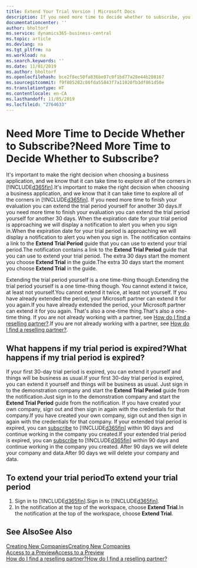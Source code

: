 ```yaml
---
title: Extend Your Trial Version | Microsoft Docs
description: If you need more time to decide whether to subscribe, you can extend your trial version.
documentationcenter: ''
author: bholtorf
ms.service: dynamics365-business-central
ms.topic: article
ms.devlang: na
ms.tgt_pltfrm: na
ms.workload: na
ms.search.keywords: ''
ms.date: 11/01/2019
ms.author: bholtorf
ms.openlocfilehash: bce2f8ec50fa836be87c0f1bd77a28e44b208167
ms.sourcegitcommit: f9f805282c86fda55843f7a11020fb3df861d50e
ms.translationtype: HT
ms.contentlocale: en-CA
ms.lasthandoff: 11/05/2019
ms.locfileid: "2764633"
---
```

# <a name="need-more-time-to-decide-whether-to-subscribe"></a><span data-ttu-id="0d2ea-103">Need More Time to Decide Whether to Subscribe?</span><span class="sxs-lookup"><span data-stu-id="0d2ea-103">Need More Time to Decide Whether to Subscribe?</span></span>
<span data-ttu-id="0d2ea-104">It's important to make the right decision when choosing a business application, and we know that it can take time to explore all of the corners in [!INCLUDE[d365fin](includes/d365fin_md.md)].</span><span class="sxs-lookup"><span data-stu-id="0d2ea-104">It's important to make the right decision when choosing a business application, and we know that it can take time to explore all of the corners in [!INCLUDE[d365fin](includes/d365fin_md.md)].</span></span> <span data-ttu-id="0d2ea-105">If you need more time to finish your evaluation you can extend the trial period yourself for another 30 days.</span><span class="sxs-lookup"><span data-stu-id="0d2ea-105">If you need more time to finish your evaluation you can extend the trial period yourself for another 30 days.</span></span> <span data-ttu-id="0d2ea-106">When the expiration date for your trial period is approaching we will display a notification to alert you when you sign in.</span><span class="sxs-lookup"><span data-stu-id="0d2ea-106">When the expiration date for your trial period is approaching we will display a notification to alert you when you sign in.</span></span> <span data-ttu-id="0d2ea-107">The notification contains a link to the **Extend Trial Period** guide that you can use to extend your trial period.</span><span class="sxs-lookup"><span data-stu-id="0d2ea-107">The notification contains a link to the **Extend Trial Period** guide that you can use to extend your trial period.</span></span> <span data-ttu-id="0d2ea-108">The extra 30 days start the moment you choose **Extend Trial** in the guide.</span><span class="sxs-lookup"><span data-stu-id="0d2ea-108">The extra 30 days start the moment you choose **Extend Trial** in the guide.</span></span>

<span data-ttu-id="0d2ea-109">Extending the trial period yourself is a one time-thing though.</span><span class="sxs-lookup"><span data-stu-id="0d2ea-109">Extending the trial period yourself is a one time-thing though.</span></span> <span data-ttu-id="0d2ea-110">You cannot extend it twice, at least not yourself.</span><span class="sxs-lookup"><span data-stu-id="0d2ea-110">You cannot extend it twice, at least not yourself.</span></span> <span data-ttu-id="0d2ea-111">If you have already extended the period, your Microsoft partner can extend it for you again.</span><span class="sxs-lookup"><span data-stu-id="0d2ea-111">If you have already extended the period, your Microsoft partner can extend it for you again.</span></span> <span data-ttu-id="0d2ea-112">That's also a one-time thing.</span><span class="sxs-lookup"><span data-stu-id="0d2ea-112">That's also a one-time thing.</span></span> <span data-ttu-id="0d2ea-113">If you are not already working with a partner, see [How do I find a reselling partner?](across-faq.md#findpartner).</span><span class="sxs-lookup"><span data-stu-id="0d2ea-113">If you are not already working with a partner, see [How do I find a reselling partner?](across-faq.md#findpartner).</span></span>

## <a name="what-happens-if-my-trial-period-is-expired"></a><span data-ttu-id="0d2ea-114">What happens if my trial period is expired?</span><span class="sxs-lookup"><span data-stu-id="0d2ea-114">What happens if my trial period is expired?</span></span>
<span data-ttu-id="0d2ea-115">If your first 30-day trial period is expired, you can extend it yourself and things will be business as usual.</span><span class="sxs-lookup"><span data-stu-id="0d2ea-115">If your first 30-day trial period is expired, you can extend it yourself and things will be business as usual.</span></span> <span data-ttu-id="0d2ea-116">Just sign in to the demonstration company and start the **Extend Trial Period** guide from the notification.</span><span class="sxs-lookup"><span data-stu-id="0d2ea-116">Just sign in to the demonstration company and start the **Extend Trial Period** guide from the notification.</span></span> <span data-ttu-id="0d2ea-117">If you have created your own company, sign out and then sign in again with the credentials for that company.</span><span class="sxs-lookup"><span data-stu-id="0d2ea-117">If you have created your own company, sign out and then sign in again with the credentials for that company.</span></span> <span data-ttu-id="0d2ea-118">If your extended trial period is expired, you can [subscribe](https://go.microsoft.com/fwlink/?linkid=828659) to [!INCLUDE[d365fin](includes/d365fin_md.md)] within 90 days and continue working in the company you created.</span><span class="sxs-lookup"><span data-stu-id="0d2ea-118">If your extended trial period is expired, you can [subscribe](https://go.microsoft.com/fwlink/?linkid=828659) to [!INCLUDE[d365fin](includes/d365fin_md.md)] within 90 days and continue working in the company you created.</span></span> <span data-ttu-id="0d2ea-119">After 90 days we will delete your company and data.</span><span class="sxs-lookup"><span data-stu-id="0d2ea-119">After 90 days we will delete your company and data.</span></span> 

## <a name="to-extend-your-trial-period"></a><span data-ttu-id="0d2ea-120">To extend your trial period</span><span class="sxs-lookup"><span data-stu-id="0d2ea-120">To extend your trial period</span></span>
1. <span data-ttu-id="0d2ea-121">Sign in to [!INCLUDE[d365fin](includes/d365fin_md.md)].</span><span class="sxs-lookup"><span data-stu-id="0d2ea-121">Sign in to [!INCLUDE[d365fin](includes/d365fin_md.md)].</span></span>
2. <span data-ttu-id="0d2ea-122">In the notification at the top of the workspace, choose **Extend Trial**.</span><span class="sxs-lookup"><span data-stu-id="0d2ea-122">In the notification at the top of the workspace, choose **Extend Trial**.</span></span>

## <a name="see-also"></a><span data-ttu-id="0d2ea-123">See Also</span><span class="sxs-lookup"><span data-stu-id="0d2ea-123">See Also</span></span>
[<span data-ttu-id="0d2ea-124">Creating New Companies</span><span class="sxs-lookup"><span data-stu-id="0d2ea-124">Creating New Companies</span></span>](about-new-company.md)  
[<span data-ttu-id="0d2ea-125">Access to a Preview</span><span class="sxs-lookup"><span data-stu-id="0d2ea-125">Access to a Preview</span></span>](across-preview.md)  
[<span data-ttu-id="0d2ea-126">How do I find a reselling partner?</span><span class="sxs-lookup"><span data-stu-id="0d2ea-126">How do I find a reselling partner?</span></span>](across-faq.md#findpartner)  

